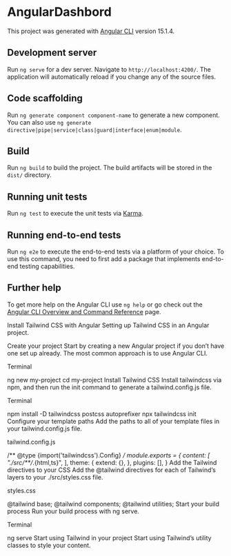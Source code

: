 # AngularDashbord

This project was generated with [Angular CLI](https://github.com/angular/angular-cli) version 15.1.4.

## Development server

Run `ng serve` for a dev server. Navigate to `http://localhost:4200/`. The application will automatically reload if you change any of the source files.

## Code scaffolding

Run `ng generate component component-name` to generate a new component. You can also use `ng generate directive|pipe|service|class|guard|interface|enum|module`.

## Build

Run `ng build` to build the project. The build artifacts will be stored in the `dist/` directory.

## Running unit tests

Run `ng test` to execute the unit tests via [Karma](https://karma-runner.github.io).

## Running end-to-end tests

Run `ng e2e` to execute the end-to-end tests via a platform of your choice. To use this command, you need to first add a package that implements end-to-end testing capabilities.

## Further help

To get more help on the Angular CLI use `ng help` or go check out the [Angular CLI Overview and Command Reference](https://angular.io/cli) page.


Install Tailwind CSS with Angular
Setting up Tailwind CSS in an Angular project.


Create your project
Start by creating a new Angular project if you don’t have one set up already. The most common approach is to use Angular CLI.

Terminal

ng new my-project
cd my-project
Install Tailwind CSS
Install tailwindcss via npm, and then run the init command to generate a tailwind.config.js file.

Terminal

npm install -D tailwindcss postcss autoprefixer
npx tailwindcss init
Configure your template paths
Add the paths to all of your template files in your tailwind.config.js file.

tailwind.config.js

/** @type {import('tailwindcss').Config} */
module.exports = {
  content: [
    "./src/**/*.{html,ts}",
  ],
  theme: {
    extend: {},
  },
  plugins: [],
}
Add the Tailwind directives to your CSS
Add the @tailwind directives for each of Tailwind’s layers to your ./src/styles.css file.

styles.css

@tailwind base;
@tailwind components;
@tailwind utilities;
Start your build process
Run your build process with ng serve.

Terminal

ng serve
Start using Tailwind in your project
Start using Tailwind’s utility classes to style your content.
